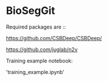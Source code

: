 # BioSegGit

Required packages are ::


https://github.com/CSBDeep/CSBDeep/


https://github.com/juglab/n2v


Training example notebook:

'training_example.ipynb'
